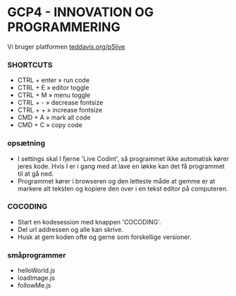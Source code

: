 # GCP4 - INNOVATION OG PROGRAMMERING

Vi bruger platformen [teddavis.org/p5live](https://teddavis.org/p5live)


### SHORTCUTS
* CTRL + enter » run code
* CTRL + E » editor toggle
* CTRL + M » menu toggle
* CTRL + - » decrease fontsize
* CTRL + + » increase fontsize
* CMD  + A » mark all code
* CMD  + C » copy code

### opsætning
* I settings skal I fjerne 'Live Codint', så programmet ikke automatisk kører jeres kode. Hvis I er i gang med at lave en løkke kan det få programmet til at gå ned.
* Programmet kører i browseren og den letteste måde at gemme er at markere alt teksten og kopiere den over i en tekst editor på computeren.

### COCODING
* Start en kodesession med knappen 'COCODING'.
* Del url addressen og alle kan skrive.
* Husk at gem koden ofte og gerne som forskellige versioner.


### småprogrammer
* helloWorld.js
* loadImage.js
* followMe.js
